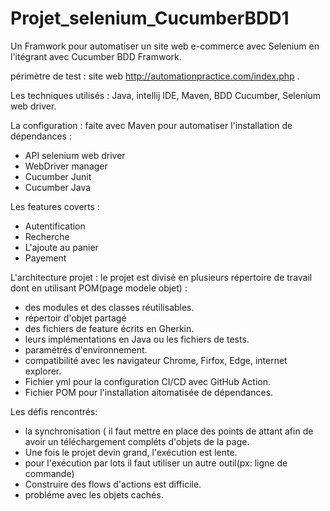 # Projet_selenium_CucumberBDD1
Un Framwork pour automatiser un site web e-commerce avec Selenium en l'itégrant avec Cucumber BDD Framwork.

périmètre de test : site web http://automationpractice.com/index.php .

Les techniques utilisés : Java, intellij IDE, Maven, BDD Cucumber, Selenium web driver.

La configuration : faite avec Maven pour automatiser l'installation de dépendances :
* API selenium web driver
* WebDriver manager
* Cucumber Junit
* Cucumber Java

Les features coverts :
* Autentification
* Recherche
* L'ajoute au panier
* Payement

L'architecture projet :
le projet est divisé en plusieurs répertoire de travail dont en utilisant POM(page modele objet) :
* des modules et des classes réutilisables.
* répertoir d'objet partagé
* des fichiers de feature écrits en Gherkin.
* leurs implémentations en Java ou les fichiers de tests.
* paramétrés d'environnement.
* compatibilité avec les navigateur Chrome, Firfox, Edge, internet explorer.
* Fichier yml pour la configuration CI/CD avec GitHub Action.
* Fichier POM pour l'installation aitomatisée de dépendances.

Les défis rencontrés:
* la synchronisation ( il faut mettre en place des points de attant afin de avoir un téléchargement compléts d'objets de la page.
* Une fois le projet devin grand, l'exécution est lente.
* pour l'exécution par lots il faut utiliser un autre outil(px: ligne de commande)
* Construire des flows d'actions est difficile.
* probléme avec les objets cachés.
